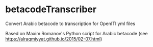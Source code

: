 # betacodeTranscriber
Convert Arabic betacode to transcription for OpenITI yml files

Based on Maxim Romanov's Python script for Arabic betacode (see https://alraqmiyyat.github.io/2015/02-07.html)
